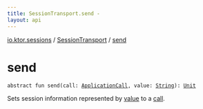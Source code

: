 ```yaml
---
title: SessionTransport.send - 
layout: api
---
```


<div class='api-docs-breadcrumbs'><a href="../index.html">io.ktor.sessions</a> / <a href="index.html">SessionTransport</a> / <a href="./send.html">send</a></div>

# send

<div class="signature"><code><span class="keyword">abstract</span> <span class="keyword">fun </span><span class="identifier">send</span><span class="symbol">(</span><span class="parameterName" id="io.ktor.sessions.SessionTransport$send(io.ktor.application.ApplicationCall, kotlin.String)/call">call</span><span class="symbol">:</span>&nbsp;<a href="../../io.ktor.application/-application-call/index.html"><span class="identifier">ApplicationCall</span></a><span class="symbol">, </span><span class="parameterName" id="io.ktor.sessions.SessionTransport$send(io.ktor.application.ApplicationCall, kotlin.String)/value">value</span><span class="symbol">:</span>&nbsp;<a href="https://kotlinlang.org/api/latest/jvm/stdlib/kotlin/-string/index.html"><span class="identifier">String</span></a><span class="symbol">)</span><span class="symbol">: </span><a href="https://kotlinlang.org/api/latest/jvm/stdlib/kotlin/-unit/index.html"><span class="identifier">Unit</span></a></code></div>

Sets session information represented by <a href="send.html#io.ktor.sessions.SessionTransport$send(io.ktor.application.ApplicationCall, kotlin.String)/value">value</a> to a <a href="send.html#io.ktor.sessions.SessionTransport$send(io.ktor.application.ApplicationCall, kotlin.String)/call">call</a>.

